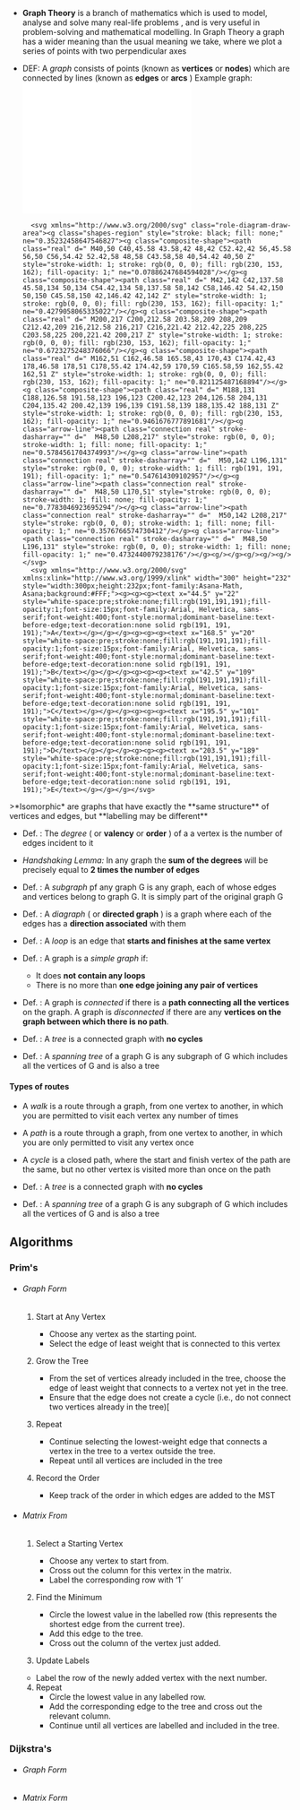 - **Graph Theory** is a branch of mathematics which is used to model, analyse and solve many real-life problems , and is very useful in problem-solving and mathematical modelling. In Graph Theory a graph has a wider meaning than the usual meaning we take, where we plot a series of points with two perpendicular axes

- DEF: A _graph_ consists of points (known as **vertices**  or __nodes__) which are connected by lines (known as **edges** or __arcs__ )
		Example graph:
<svg xmlns="http://www.w3.org/2000/svg" xmlns:xlink="http://www.w3.org/1999/xlink" x="0" y="0" width="302" height="234" style="
        width:302px;
        height:234px;
        background: #FFF;
        fill: none;
">
        <svg xmlns="http://www.w3.org/2000/svg"/>
        
        <svg xmlns="http://www.w3.org/2000/svg" class="role-diagram-draw-area"><g class="shapes-region" style="stroke: black; fill: none;" ne="0.35232458647546827"><g class="composite-shape"><path class="real" d=" M40,50 C40,45.58 43.58,42 48,42 C52.42,42 56,45.58 56,50 C56,54.42 52.42,58 48,58 C43.58,58 40,54.42 40,50 Z" style="stroke-width: 1; stroke: rgb(0, 0, 0); fill: rgb(230, 153, 162); fill-opacity: 1;" ne="0.07886247684594028"/></g><g class="composite-shape"><path class="real" d=" M42,142 C42,137.58 45.58,134 50,134 C54.42,134 58,137.58 58,142 C58,146.42 54.42,150 50,150 C45.58,150 42,146.42 42,142 Z" style="stroke-width: 1; stroke: rgb(0, 0, 0); fill: rgb(230, 153, 162); fill-opacity: 1;" ne="0.4279058065335022"/></g><g class="composite-shape"><path class="real" d=" M200,217 C200,212.58 203.58,209 208,209 C212.42,209 216,212.58 216,217 C216,221.42 212.42,225 208,225 C203.58,225 200,221.42 200,217 Z" style="stroke-width: 1; stroke: rgb(0, 0, 0); fill: rgb(230, 153, 162); fill-opacity: 1;" ne="0.6723275248376066"/></g><g class="composite-shape"><path class="real" d=" M162,51 C162,46.58 165.58,43 170,43 C174.42,43 178,46.58 178,51 C178,55.42 174.42,59 170,59 C165.58,59 162,55.42 162,51 Z" style="stroke-width: 1; stroke: rgb(0, 0, 0); fill: rgb(230, 153, 162); fill-opacity: 1;" ne="0.821125487168894"/></g><g class="composite-shape"><path class="real" d=" M188,131 C188,126.58 191.58,123 196,123 C200.42,123 204,126.58 204,131 C204,135.42 200.42,139 196,139 C191.58,139 188,135.42 188,131 Z" style="stroke-width: 1; stroke: rgb(0, 0, 0); fill: rgb(230, 153, 162); fill-opacity: 1;" ne="0.9461676777891681"/></g><g class="arrow-line"><path class="connection real" stroke-dasharray="" d="  M48,50 L208,217" style="stroke: rgb(0, 0, 0); stroke-width: 1; fill: none; fill-opacity: 1;" ne="0.5784561704374993"/></g><g class="arrow-line"><path class="connection real" stroke-dasharray="" d="  M50,142 L196,131" style="stroke: rgb(0, 0, 0); stroke-width: 1; fill: rgb(191, 191, 191); fill-opacity: 1;" ne="0.547614309102957"/></g><g class="arrow-line"><path class="connection real" stroke-dasharray="" d="  M48,50 L170,51" style="stroke: rgb(0, 0, 0); stroke-width: 1; fill: none; fill-opacity: 1;" ne="0.7783046923695294"/></g><g class="arrow-line"><path class="connection real" stroke-dasharray="" d="  M50,142 L208,217" style="stroke: rgb(0, 0, 0); stroke-width: 1; fill: none; fill-opacity: 1;" ne="0.3576766574730412"/></g><g class="arrow-line"><path class="connection real" stroke-dasharray="" d="  M48,50 L196,131" style="stroke: rgb(0, 0, 0); stroke-width: 1; fill: none; fill-opacity: 1;" ne="0.4732440079238176"/></g><g/></g><g/><g/><g/></svg>
        <svg xmlns="http://www.w3.org/2000/svg" xmlns:xlink="http://www.w3.org/1999/xlink" width="300" height="232" style="width:300px;height:232px;font-family:Asana-Math, Asana;background:#FFF;"><g><g><g><text x="44.5" y="22" style="white-space:pre;stroke:none;fill:rgb(191,191,191);fill-opacity:1;font-size:15px;font-family:Arial, Helvetica, sans-serif;font-weight:400;font-style:normal;dominant-baseline:text-before-edge;text-decoration:none solid rgb(191, 191, 191);">A</text></g></g></g><g><g><g><text x="168.5" y="20" style="white-space:pre;stroke:none;fill:rgb(191,191,191);fill-opacity:1;font-size:15px;font-family:Arial, Helvetica, sans-serif;font-weight:400;font-style:normal;dominant-baseline:text-before-edge;text-decoration:none solid rgb(191, 191, 191);">B</text></g></g></g><g><g><g><text x="42.5" y="109" style="white-space:pre;stroke:none;fill:rgb(191,191,191);fill-opacity:1;font-size:15px;font-family:Arial, Helvetica, sans-serif;font-weight:400;font-style:normal;dominant-baseline:text-before-edge;text-decoration:none solid rgb(191, 191, 191);">C</text></g></g></g><g><g><g><text x="195.5" y="101" style="white-space:pre;stroke:none;fill:rgb(191,191,191);fill-opacity:1;font-size:15px;font-family:Arial, Helvetica, sans-serif;font-weight:400;font-style:normal;dominant-baseline:text-before-edge;text-decoration:none solid rgb(191, 191, 191);">D</text></g></g></g><g><g><g><text x="203.5" y="189" style="white-space:pre;stroke:none;fill:rgb(191,191,191);fill-opacity:1;font-size:15px;font-family:Arial, Helvetica, sans-serif;font-weight:400;font-style:normal;dominant-baseline:text-before-edge;text-decoration:none solid rgb(191, 191, 191);">E</text></g></g></g></svg>
</svg>
>*Isomorphic* are graphs that have exactly the **same structure** of vertices and edges, but **labelling may be different** 

- Def. : The *degree* ( or __valency__ or __order__ ) of a a vertex is the number of edges incident to it
- *Handshaking Lemma:* In any graph the **sum of the degrees** will be precisely equal to **2 times the number of edges**

- Def. : A _subgraph_ pf any graph G is any graph, each of whose edges and vertices belong to graph G. It is simply part of the original graph G
- Def. : A _diagraph_ ( or **directed graph** ) is a graph where each of the edges has a **direction associated** with them
- Def. : A *loop* is an edge that **starts and finishes at the same vertex**

- Def. : A graph is a *simple graph* if:
	- It does **not contain any loops**
	- There is no more than **one edge joining any pair of vertices**

- Def. : A graph is *connected* if there is a **path connecting all the vertices** on the graph. A graph is *disconnected* if there are any **vertices on the graph between which there is no path**.
- Def. : A _tree_ is a connected graph with **no cycles**
- Def. : A _spanning tree_ of a graph G is any subgraph of G which includes all the vertices of G and is also a tree
#### Types of routes
- A _walk_ is a route through a graph, from one vertex to another, in which you are permitted to visit each vertex any number of times
	
- A _path_ is a route through a graph, from one vertex to another, in which you are only permitted to visit any vertex once
	
- A _cycle_ is a closed path, where the start and finish vertex of the path are the same, but no other vertex is visited more than once on the path

- Def. : A _tree_ is a connected graph with **no cycles**
- Def. : A _spanning tree_ of a graph G is any subgraph of G which includes all the vertices of G and is also a tree

## Algorithms
### Prim's
- ###### Graph Form
	1. Start at Any Vertex
		- Choose any vertex as the starting point.
		- Select the edge of least weight that is connected to this vertex
	2. Grow the Tree
		- From the set of vertices already included in the tree, choose the edge of least weight that connects to a vertex not yet in the tree.
	    - Ensure that the edge does not create a cycle (i.e., do not connect two vertices already in the tree)[
	
	3. Repeat
		- Continue selecting the lowest-weight edge that connects a vertex in the tree to a vertex outside the tree.
		- Repeat until all vertices are included in the tree
	
	4. Record the Order
		- Keep track of the order in which edges are added to the MST

- ###### Matrix From
	1. Select a Starting Vertex
		- Choose any vertex to start from.
		- Cross out the column for this vertex in the matrix.
		- Label the corresponding row with ‘1’
    
	
	2. Find the Minimum
		- Circle the lowest value in the labelled row (this represents the shortest edge from the current tree).
		- Add this edge to the tree.
		- Cross out the column of the vertex just added.
    
	3. Update Labels
	- Label the row of the newly added vertex with the next number.
	
	4. Repeat
		- Circle the lowest value in any labelled row.
		- Add the corresponding edge to the tree and cross out the relevant column.
		- Continue until all vertices are labelled and included in the tree.

### Dijkstra's
- ###### Graph Form
	
- ###### Matrix Form
	